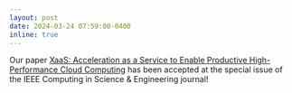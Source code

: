 ```yaml
---
layout: post
date: 2024-03-24 07:59:00-0400
inline: true
---
```


Our paper [XaaS: Acceleration as a Service to Enable Productive High-Performance Cloud Computing](/publications#2024xaas)
has been accepted at the special issue of the IEEE Computing in Science & Engineering journal!
